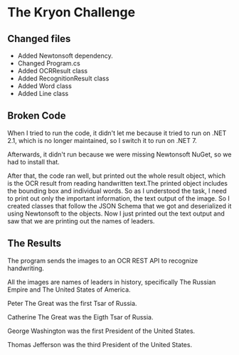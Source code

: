 # The Kryon Challenge

## Changed files

- Added Newtonsoft dependency.
- Changed Program.cs
- Added OCRResult class
- Added RecognitionResult class
- Added Word class
- Added Line class

## Broken Code

When I tried to run the code, it didn't let me because it tried to run on .NET 2.1, which is no longer maintained, so I switch it to run on .NET 7.

Afterwards, it didn't run because we were missing Newtonsoft NuGet, so we had to install that.

After that, the code ran well, but printed out the whole result object, which is the OCR result from reading handwritten text.The printed object includes the bounding box and individual words. So as I understood the task, I need to print out only the important information, the text output of the image. So I created classes that follow the JSON Schema that we got and deserialized it using Newtonsoft to the objects. Now I just printed out the text output and saw that we are printing out the names of leaders.

## The Results

The program sends the images to an OCR REST API to recognize handwriting.

All the images are names of leaders in history, specifically The Russian Empire and The United States of America.

Peter The Great was the first Tsar of Russia.

Catherine The Great was the Eigth Tsar of Russia.

George Washington was the first President of the United States.

Thomas Jefferson was the third President of the United States.
